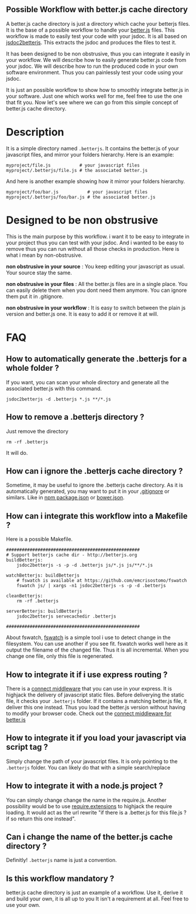 ## Possible Workflow with better.js cache directory

A better.js cache directory is just a directory which
cache your betterjs files.
It is the base of a possible workflow
to handle your [better.js](http://betterjs.org) files.
This workflow is made to easily test your code with your jsdoc.
It is all based on [jsdoc2betterjs](http://betterjs.org/docs/betterjs-jsdoc2betterjs.html).
This extracts the jsdoc and produces the files to test it.

It has been designed to be non obstrusive, thus you can integrate it easily in your workflow.
We will describe how to easily generate better.js code from your jsdoc.
We will describe how to run the produced code in your own software environment.
Thus you can painlessly test your code using your jsdoc.

It is just an possible workflow to show how to smoothly integrate better.js
in your software. Just one which works well for me, feel free to use the one that fit you.
Now let's see where we can go from this simple concept of better.js cache directory.

# Description
It is a simple directory named ```.betterjs```. It contains the better.js of your javascript files, and mirror your folders hierarchy. Here is an example:

```
myproject/file.js           # your javascript files
myproject/.betterjs/file.js # the associated better.js
```

And here is another example showing how it mirror your folders hierarchy.

```
myproject/foo/bar.js           # your javascript files
myproject/.betterjs/foo/bar.js # the associated better.js
```

# Designed to be non obstrusive

This is the main purpose by this workflow. i want it to be easy to integrate
in your project thus you can test with your jsdoc. And i wanted
to be easy to remove thus you can run without all those
checks in production.
Here is what i mean by non-obstrusive.

**non obstrusive in your source** : You keep editing your javascript as usual. Your source stay the same.

**non obstrusive in your files** : All the better.js files are in
a single place. You can easily delete them when you dont need them anymore. You can ignore them put it in .gitignore.

**non obstrusive in your workflow** : It is easy to switch between
the plain js version and better.js one. It is easy to add it or
remove it at will.


# FAQ

## How to automatically generate the .betterjs for a whole folder ?

If you want, you can scan your whole directory and generate all the associated better.js with this command.

```
jsdoc2betterjs -d .betterjs *.js **/*.js
```

## How to remove a .betterjs directory ?

Just remove the directory

```
rm -rf .betterjs
```

It will do.

## How can i ignore the .betterjs cache directory ?

Sometime, it may be useful to ignore the .betterjs cache directory.
As it is automatically generated, you may want to put it in
your [.gitignore](http://git-scm.com/docs/gitignore) or similars.
Like in [npm package.json](https://www.npmjs.org/doc/files/package.json.html) or [bower.json](http://bower.io/docs/creating-packages/).

## How can i integrate this workflow into a Makefile ?

Here is a possible Makefile.

```
###################################################
# Support betterjs cache dir - http://betterjs.org
buildBetterjs:
    jsdoc2betterjs -s -p -d .betterjs js/*.js js/**/*.js

watchBetterjs: buildBetterjs
    # fswatch is available at https://github.com/emcrisostomo/fswatch
    fswatch js/ | xargs -n1 jsdoc2betterjs -s -p -d .betterjs

cleanBetterjs:
    rm -rf .betterjs

serverBetterjs: buildBetterjs
    jsdoc2betterjs servecachedir .betterjs

###################################################
```


About fswatch, [fswatch](https://github.com/emcrisostomo/fswatch) is a simple tool i use to detect change in the filesystem. You can use another if you see fit. fswatch works well here as it output the filename of the changed file. Thus it is all incremental. When you change one file, only this file is regenerated.


## How to integrate it if i use express routing ?

There is a [connect middleware](http://senchalabs.github.com/connect)
that you can use in your express. It is highjack the delivery of javascript static files.
Before deliverying the static file, it checks your ```.betterjs``` folder.
If it contains a matching better.js file, it deliver this one instead.
Thus you load the better.js version without having to modify your
browser code.
Check out the [connect middleware for better.js](https://github.com/jeromeetienne/better.js/tree/master/contribs/connectBetterjs)

## How to integrate it if you load your javascript via script tag ?

Simply change the path of your javascript files.
It is only pointing to the ```.betterjs``` folder.
You can likely do that with a simple search/replace

## How to integrate it with a node.js project ?

You can simply change change the name in the require.js.
Another possibility would be to use
[require.extensions](http://nodejs.org/api/globals.html#globals_require_extensions) to highjack the require loading.
It would act as the url rewrite "if there is a .better.js for this file.js ? if so return this one instead".

## Can i change the name of the better.js cache directory ?

Definitly! ```.betterjs``` name is just a convention.

## Is this workflow mandatory ?

better.js cache directory is just an example of a workflow.
Use it, derive it and build your own, it is all up to you
It isn't a requirement at all. Feel free to use your own.
